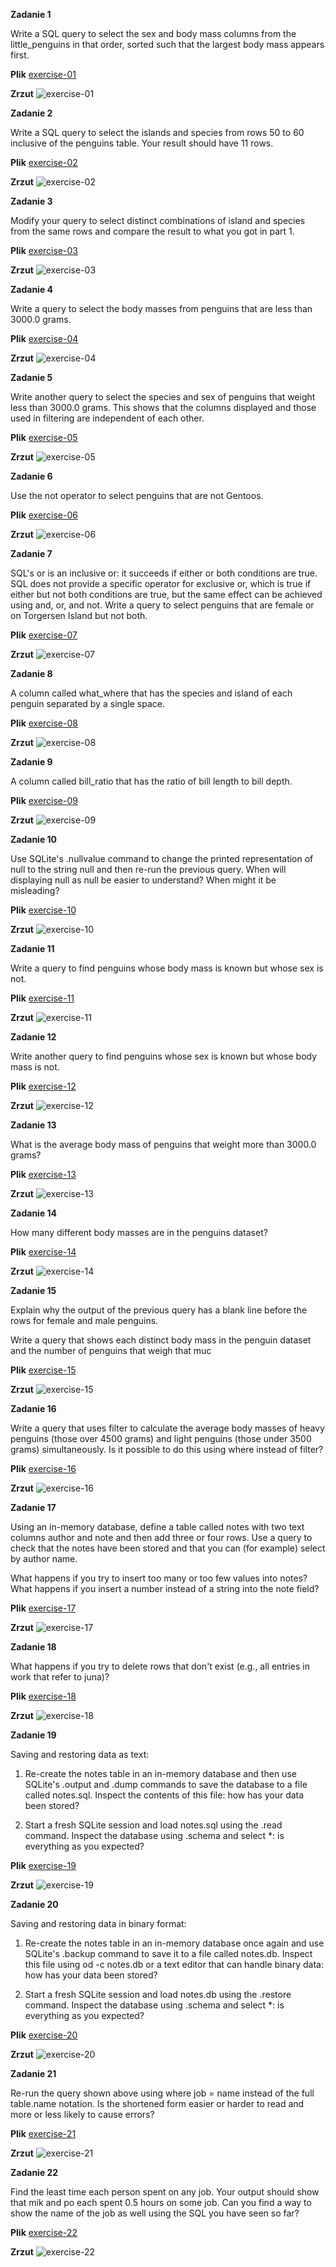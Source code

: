 **Zadanie 1**

Write a SQL query to select the sex and body mass columns from the little_penguins in that order, sorted such that the largest body mass appears first.

**Plik**
[exercise-01](./exercise-01.txt)

**Zrzut**
![exercise-01](./screenshots/exercise-01.png)


**Zadanie 2**

Write a SQL query to select the islands and species from rows 50 to 60 inclusive of the penguins table. Your result should have 11 rows.

**Plik**
[exercise-02](./exercise-02.txt)

**Zrzut**
![exercise-02](./screenshots/exercise-02.png)


**Zadanie 3**

Modify your query to select distinct combinations of island and species from the same rows and compare the result to what you got in part 1.

**Plik**
[exercise-03](./exercise-03.txt)

**Zrzut**
![exercise-03](./screenshots/exercise-03.png)


**Zadanie 4**

Write a query to select the body masses from penguins that are less than 3000.0 grams.

**Plik**
[exercise-04](./exercise-04.txt)

**Zrzut**
![exercise-04](./screenshots/exercise-04.png)


**Zadanie 5**

Write another query to select the species and sex of penguins that weight less than 3000.0 grams. This shows that the columns displayed and those used in filtering are independent of each other.

**Plik**
[exercise-05](./exercise-05.txt)

**Zrzut**
![exercise-05](./screenshots/exercise-05.png)


**Zadanie 6**

Use the not operator to select penguins that are not Gentoos.

**Plik**
[exercise-06](./exercise-06.txt)

**Zrzut**
![exercise-06](./screenshots/exercise-06.png)


**Zadanie 7**

SQL's or is an inclusive or: it succeeds if either or both conditions are true. SQL does not provide a specific operator for exclusive or, which is true if either but not both conditions are true, but the same effect can be achieved using and, or, and not. Write a query to select penguins that are female or on Torgersen Island but not both.

**Plik**
[exercise-07](./exercise-07.txt)

**Zrzut**
![exercise-07](./screenshots/exercise-07.png)


**Zadanie 8**

A column called what_where that has the species and island of each penguin separated by a single space.

**Plik**
[exercise-08](./exercise-08.txt)

**Zrzut**
![exercise-08](./screenshots/exercise-08.png)


**Zadanie 9**

A column called bill_ratio that has the ratio of bill length to bill depth.

**Plik**
[exercise-09](./exercise-09.txt)

**Zrzut**
![exercise-09](./screenshots/exercise-09.png)


**Zadanie 10**

Use SQLite's .nullvalue command to change the printed representation of null to the string null and then re-run the previous query. When will displaying null as null be easier to understand? When might it be misleading?

**Plik**
[exercise-10](./exercise-10.txt)

**Zrzut**
![exercise-10](./screenshots/exercise-10.png)


**Zadanie 11**

Write a query to find penguins whose body mass is known but whose sex is not.

**Plik**
[exercise-11](./exercise-11.txt)

**Zrzut**
![exercise-11](./screenshots/exercise-11.png)


**Zadanie 12**

Write another query to find penguins whose sex is known but whose body mass is not.

**Plik**
[exercise-12](./exercise-12.txt)

**Zrzut**
![exercise-12](./screenshots/exercise-12.png)


**Zadanie 13**

What is the average body mass of penguins that weight more than 3000.0 grams?

**Plik**
[exercise-13](./exercise-13.txt)

**Zrzut**
![exercise-13](./screenshots/exercise-13.png)


**Zadanie 14**

How many different body masses are in the penguins dataset?

**Plik**
[exercise-14](./exercise-14.txt)

**Zrzut**
![exercise-14](./screenshots/exercise-14.png)


**Zadanie 15**

Explain why the output of the previous query has a blank line before the rows for female and male penguins.

Write a query that shows each distinct body mass in the penguin dataset and the number of penguins that weigh that muc

**Plik**
[exercise-15](./exercise-15.txt)

**Zrzut**
![exercise-15](./screenshots/exercise-15.png)


**Zadanie 16**

Write a query that uses filter to calculate the average body masses of heavy penguins (those over 4500 grams) and light penguins (those under 3500 grams) simultaneously. Is it possible to do this using where instead of filter?

**Plik**
[exercise-16](./exercise-16.txt)

**Zrzut**
![exercise-16](./screenshots/exercise-16.png)


**Zadanie 17**

Using an in-memory database, define a table called notes with two text columns author and note and then add three or four rows. Use a query to check that the notes have been stored and that you can (for example) select by author name.

What happens if you try to insert too many or too few values into notes? What happens if you insert a number instead of a string into the note field?

**Plik**
[exercise-17](./exercise-17.txt)

**Zrzut**
![exercise-17](./screenshots/exercise-17.png)


**Zadanie 18**

What happens if you try to delete rows that don't exist (e.g., all entries in work that refer to juna)?

**Plik**
[exercise-18](./exercise-18.txt)

**Zrzut**
![exercise-18](./screenshots/exercise-18.png)


**Zadanie 19**

Saving and restoring data as text:

1. Re-create the notes table in an in-memory database and then use SQLite's .output and .dump commands to save the database to a file called notes.sql. Inspect the contents of this file: how has your data been stored?

2. Start a fresh SQLite session and load notes.sql using the .read command. Inspect the database using .schema and select *: is everything as you expected?

**Plik**
[exercise-19](./exercise-19.txt)

**Zrzut**
![exercise-19](./screenshots/exercise-19.png)


**Zadanie 20**

Saving and restoring data in binary format:

1. Re-create the notes table in an in-memory database once again and use SQLite's .backup command to save it to a file called notes.db. Inspect this file using od -c notes.db or a text editor that can handle binary data: how has your data been stored?

2. Start a fresh SQLite session and load notes.db using the .restore command. Inspect the database using .schema and select *: is everything as you expected?

**Plik**
[exercise-20](./exercise-20.txt)

**Zrzut**
![exercise-20](./screenshots/exercise-20.png)


**Zadanie 21**

Re-run the query shown above using where job = name instead of the full table.name notation. Is the shortened form easier or harder to read and more or less likely to cause errors?

**Plik**
[exercise-21](./exercise-21.txt)

**Zrzut**
![exercise-21](./screenshots/exercise-21.png)


**Zadanie 22**

Find the least time each person spent on any job. Your output should show that mik and po each spent 0.5 hours on some job. Can you find a way to show the name of the job as well using the SQL you have seen so far?

**Plik**
[exercise-22](./exercise-22.txt)

**Zrzut**
![exercise-22](./screenshots/exercise-22.png)

